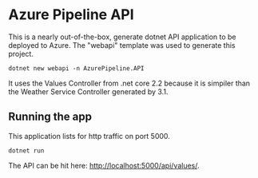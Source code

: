 # Azure Pipeline API

This is a nearly out-of-the-box, generate dotnet API application to be deployed to Azure. The "webapi" template was used to generate this project.

```
dotnet new webapi -n AzurePipeline.API
```

It uses the Values Controller from .net core 2.2 because it is simpiler than the Weather Service Controller generated by 3.1.

## Running the app
This application lists for http traffic on port 5000.

```
dotnet run
```

The API can be hit here: [http://localhost:5000/api/values/](http://localhost:5000/api/values/).

